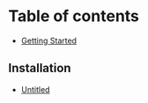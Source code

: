 # Table of contents

* [Getting Started](README.md)

## Installation

* [Untitled](installation/untitled.md)

